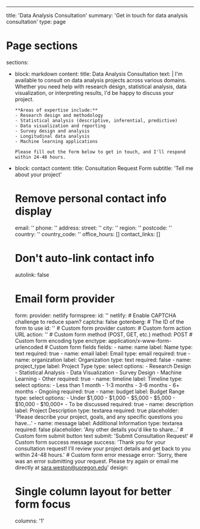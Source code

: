 ---
title: 'Data Analysis Consultation'
summary: 'Get in touch for data analysis consultation'
type: page

# Page sections
sections:
  - block: markdown
    content:
      title: Data Analysis Consultation
      text: |
        I'm available to consult on data analysis projects across various domains. 
        Whether you need help with research design, statistical analysis, data visualization, 
        or interpreting results, I'd be happy to discuss your project.
        
        **Areas of expertise include:**
        - Research design and methodology
        - Statistical analysis (descriptive, inferential, predictive)
        - Data visualization and reporting
        - Survey design and analysis
        - Longitudinal data analysis
        - Machine learning applications
        
        Please fill out the form below to get in touch, and I'll respond within 24-48 hours.

  - block: contact
    content:
      title: Consultation Request Form
      subtitle: 'Tell me about your project'
      # Remove personal contact info display
      email: ''
      phone: ''
      address:
        street: ''
        city: ''
        region: ''
        postcode: ''
        country: ''
        country_code: ''
      office_hours: []
      contact_links: []
      # Don't auto-link contact info
      autolink: false
      # Email form provider
      form:
        provider: netlify
        formspree:
          id: ''
        netlify:
          # Enable CAPTCHA challenge to reduce spam?
          captcha: false
        gotenberg:
          # The ID of the form to use
          id: ''
        # Custom form provider
        custom:
          # Custom form action URL
          action: ''
          # Custom form method (POST, GET, etc.)
          method: POST
          # Custom form encoding type
          enctype: application/x-www-form-urlencoded
          # Custom form fields
          fields:
            - name: name
              label: Name
              type: text
              required: true
            - name: email
              label: Email
              type: email
              required: true
            - name: organization
              label: Organization
              type: text
              required: false
            - name: project_type
              label: Project Type
              type: select
              options:
                - Research Design
                - Statistical Analysis
                - Data Visualization
                - Survey Design
                - Machine Learning
                - Other
              required: true
            - name: timeline
              label: Timeline
              type: select
              options:
                - Less than 1 month
                - 1-3 months
                - 3-6 months
                - 6+ months
                - Ongoing
              required: true
            - name: budget
              label: Budget Range
              type: select
              options:
                - Under $1,000
                - $1,000 - $5,000
                - $5,000 - $10,000
                - $10,000+
                - To be discussed
              required: true
            - name: description
              label: Project Description
              type: textarea
              required: true
              placeholder: 'Please describe your project, goals, and any specific questions you have...'
            - name: message
              label: Additional Information
              type: textarea
              required: false
              placeholder: 'Any other details you\'d like to share...'
        # Custom form submit button text
        submit: 'Submit Consultation Request'
        # Custom form success message
        success: 'Thank you for your consultation request! I\'ll review your project details and get back to you within 24-48 hours.'
        # Custom form error message
        error: 'Sorry, there was an error submitting your request. Please try again or email me directly at sara.weston@uoregon.edu'
    design:
      # Single column layout for better form focus
      columns: '1'
